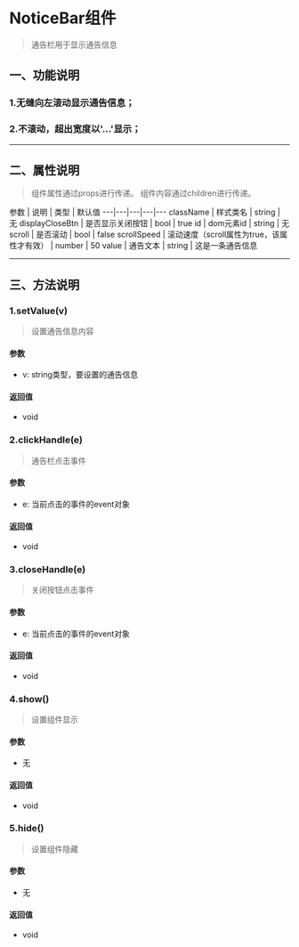 # NoticeBar组件
> 通告栏用于显示通告信息
## 一、功能说明
### 1.无缝向左滚动显示通告信息；
### 2.不滚动，超出宽度以'...'显示；

---

## 二、属性说明
> 组件属性通过props进行传递。
> 组件内容通过children进行传递。

参数 | 说明 | 类型 | 默认值
---|---|---|---|---
className | 样式类名 | string | 无
displayCloseBtn | 是否显示关闭按钮 | bool | true
id | dom元素id | string | 无
scroll | 是否滚动 | bool | false
scrollSpeed | 滚动速度（scroll属性为true，该属性才有效） | number | 50
value | 通告文本 | string | 这是一条通告信息

---

## 三、方法说明
### 1.setValue(v)
> 设置通告信息内容

#### 参数
- v: string类型，要设置的通告信息

#### 返回值
- void

### 2.clickHandle(e)
> 通告栏点击事件

#### 参数
- e: 当前点击的事件的event对象

#### 返回值
- void

### 3.closeHandle(e)
> 关闭按钮点击事件

#### 参数
- e: 当前点击的事件的event对象

#### 返回值
- void


### 4.show()
> 设置组件显示

#### 参数
- 无

#### 返回值
- void

### 5.hide()
> 设置组件隐藏

#### 参数
- 无

#### 返回值
- void
